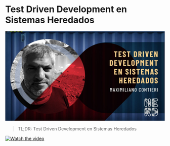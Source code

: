 # Test Driven Development en Sistemas Heredados
            
![Test Driven Development en Sistemas Heredados](Test%20Driven%20Development%20en%20Sistemas%20Heredados.jpg)

> TL;DR: Test Driven Development en Sistemas Heredados

[![Watch the video](https://img.youtube.com/vi/0cc9faVOx9M/sddefault.jpg)](https://youtu.be/0cc9faVOx9M) 